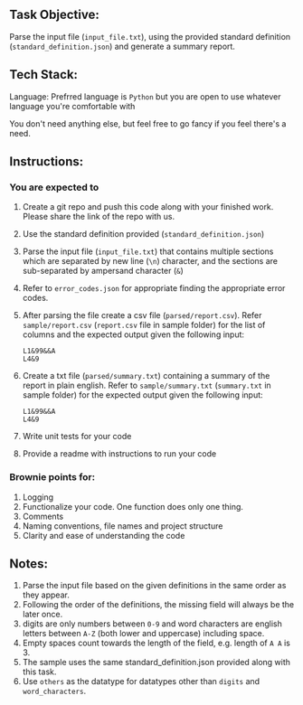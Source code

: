 
## Task Objective:

Parse the input file (`input_file.txt`), using the provided standard definition  (`standard_definition.json`) and generate a summary report.

## Tech Stack:

Language: Prefrred language is `Python` but you are open to use whatever language you're comfortable with 

You don't need anything else, but feel free to go fancy if you feel there's a need. 

## Instructions: 

### You are expected to 

1. Create a git repo and push this code along with your finished work. Please share the link of the repo with us. 
2. Use the standard definition provided (`standard_definition.json`)
3. Parse the input file (`input_file.txt`) that contains multiple sections which are separated by new line (`\n`) character, and the sections are sub-separated by ampersand character (`&`)
4. Refer to `error_codes.json` for appropriate finding the appropriate error codes. 
5. After parsing the file create a csv file (`parsed/report.csv`). Refer `sample/report.csv` (`report.csv` file in sample folder) for the list of columns and the expected output given the following input:

	```
	L1&99&&A
	L4&9
	```

6. Create a txt file (`parsed/summary.txt`) containing a summary of the report in plain english. Refer to `sample/summary.txt` (`summary.txt` in sample folder) for the expected output given the following input: 

	```
	L1&99&&A
	L4&9
	```

7. Write unit tests for your code 
8. Provide a readme with instructions to run your code 

### Brownie points for:
1. Logging 
2. Functionalize your code. One function does only one thing. 
3. Comments 
4. Naming conventions, file names and project structure
5. Clarity and ease of understanding the code

## Notes: 

1. Parse the input file based on the given definitions in the same order as they appear.  
2. Following the order of the definitions, the missing field will always be the later once. 
3. digits are only numbers between `0-9` and word characters are english letters between `A-Z` (both lower and uppercase) including space.
4. Empty spaces count towards the length of the field, e.g. length of `A A` is 3. 
5. The sample uses the same standard_definition.json provided along with this task.
6. Use `others` as the datatype for datatypes other than `digits` and `word_characters`. 
